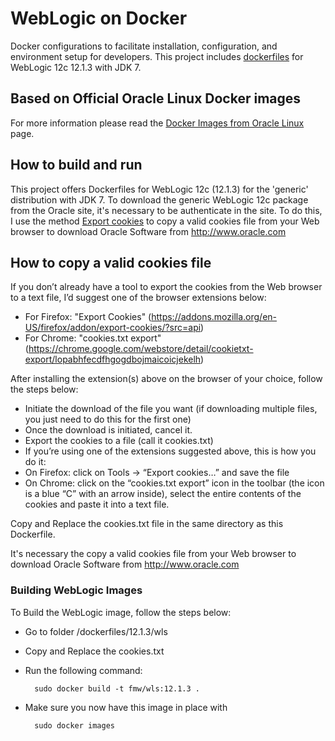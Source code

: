 WebLogic on Docker
===============
Docker configurations to facilitate installation, configuration, and environment setup for developers. This project includes [dockerfiles](/dockerfiles/12.1.3/wls) for WebLogic 12c 12.1.3 with JDK 7.

## Based on Official Oracle Linux Docker images
For more information please read the [Docker Images from Oracle Linux](https://registry.hub.docker.com/_/oraclelinux/) page.

## How to build and run
This project offers Dockerfiles for WebLogic 12c (12.1.3) for the 'generic' distribution with JDK 7.
To download the generic WebLogic 12c package from the Oracle site, it's necessary to be authenticate in the site.
To do this, I use the method [Export cookies](http://www.pythian.com/blog/how-to-download-oracle-software-using-wget-or-curl/) to copy a valid cookies file from your Web browser to download Oracle Software from http://www.oracle.com

## How to copy a valid cookies file
If you don’t already have a tool to export the cookies from the Web browser to a text file, I’d suggest one of the browser extensions below:
- For Firefox: "Export Cookies" (https://addons.mozilla.org/en-US/firefox/addon/export-cookies/?src=api) 
- For Chrome: "cookies.txt export" (https://chrome.google.com/webstore/detail/cookietxt-export/lopabhfecdfhgogdbojmaicoicjekelh)

After installing the extension(s) above on the browser of your choice, follow the steps below:
- Initiate the download of the file you want (if downloading multiple files, you just need to do this for the first one)
- Once the download is initiated, cancel it.
- Export the cookies to a file (call it cookies.txt)
- If you’re using one of the extensions suggested above, this is how you do it:
 - On Firefox: click on Tools -> “Export cookies…” and save the file
 - On Chrome: click on the “cookies.txt export” icon in the toolbar (the icon is a blue “C” with an arrow inside), select the entire contents of the cookies and paste it into a text file.

Copy and Replace the cookies.txt file in the same directory as this Dockerfile.

It's necessary the copy a valid cookies file from your Web browser to download Oracle Software from http://www.oracle.com 

### Building WebLogic Images

To Build the WebLogic image, follow the steps below:

- Go to folder /dockerfiles/12.1.3/wls

- Copy and Replace the cookies.txt

- Run the following command:
 
        sudo docker build -t fmw/wls:12.1.3 .

- Make sure you now have this image in place with

        sudo docker images




